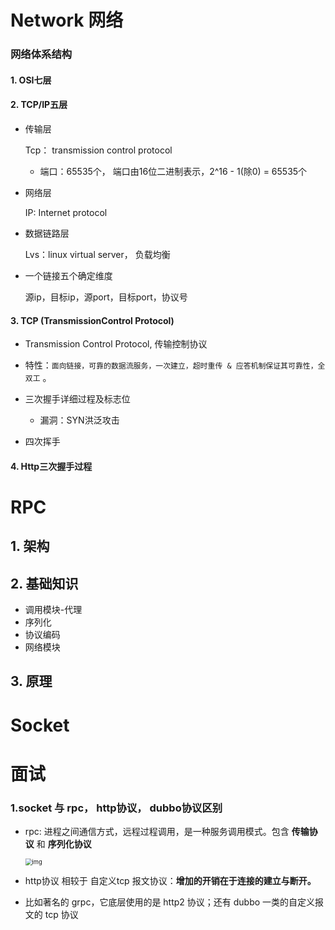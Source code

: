 # Network 网络



### 网络体系结构

#### 1. OSI七层

#### 2. TCP/IP五层

- 传输层

  Tcp： transmission control protocol

  - 端口：65535个， 端口由16位二进制表示，2^16 - 1(除0) = 65535个

- 网络层

  IP: Internet protocol

- 数据链路层

  Lvs：linux virtual server， 负载均衡

- 一个链接五个确定维度

  源ip，目标ip，源port，目标port，协议号

#### 3. TCP (TransmissionControl Protocol)

- Transmission Control Protocol, 传输控制协议
- 特性：`面向链接，可靠的数据流服务，一次建立，超时重传 & 应答机制保证其可靠性，全双工` 。
- 三次握手详细过程及标志位
  - 漏洞：SYN洪泛攻击

- 四次挥手

#### 4. Http三次握手过程





# RPC

## 1. 架构



## 2. 基础知识

- 调用模块-代理
- 序列化
- 协议编码
- 网络模块

## 3. 原理



# Socket



# 面试

### 1.socket 与 rpc， http协议， dubbo协议区别

- rpc: 进程之间通信方式，远程过程调用，是一种服务调用模式。包含 **传输协议** 和 **序列化协议**

  <img src="https://img2020.cnblogs.com/blog/980882/202006/980882-20200610111520262-1414556598.jpg" alt="img" style="zoom: 67%;" />

- http协议 相较于 自定义tcp 报文协议：**增加的开销在于连接的建立与断开。**

- 比如著名的 grpc，它底层使用的是 http2 协议；还有 dubbo 一类的自定义报文的 tcp 协议



